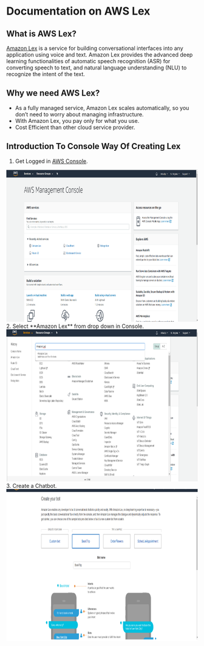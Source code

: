 Documentation on AWS Lex
===============================
## What is AWS Lex?
[Amazon Lex](https://aws.amazon.com/lex/) is a service for building conversational interfaces into any application using voice and text. Amazon Lex provides the advanced deep learning functionalities of automatic speech recognition (ASR) for converting speech to text, and natural language understanding (NLU) to recognize the intent of the text.

## Why we need AWS Lex?
* As a fully managed service, Amazon Lex scales automatically, so you don’t need to worry about managing infrastructure.
* With Amazon Lex, you pay only for what you use.
* Cost Efficient than other cloud service provider.

## Introduction To Console Way Of Creating Lex
1. Get Logged in [AWS Console](https://signin.aws.amazon.com/signin?redirect_uri=https%3A%2F%2Fconsole.aws.amazon.com%2Fconsole%2Fhome%3Fstate%3DhashArgs%2523%26isauthcode%3Dtrue&client_id=arn%3Aaws%3Aiam%3A%3A015428540659%3Auser%2Fhomepage&forceMobileApp=0).
<img src="lex_basic/console.png" width="1000" height="400">
2. Select **Amazon Lex** from drop down in Console.
<img src="lex_basic/bar.png" width="1000" height="400">
3. Create a Chatbot.
<img src="lex_basic/create.png" width="1000" height="400">
